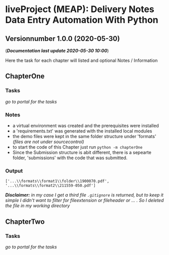 # **liveProject (MEAP):** Delivery Notes Data Entry Automation With Python
## Versionnumber 1.0.0 (2020-05-30)
(***Documentation last update 2020-05-30 10:00***)  

Here the task for each chapter will listed and optional Notes / Information

## ChapterOne

### Tasks
_go to portal for the tasks_

### Notes
* a virtual environment was created and the prerequisites were installed
* a 'requirements.txt' was generated with the installed local modules
* the demo files were kept in the same folder structure under 'formats' _(files are not under sourcecontrol)_
* to start the code of this Chapter just run `python -m chapterOne`
* Since the Submission structure is abit different, there is a sepearte folder, 'submissions' with the code that was submitted. 

### Output
`['...\\formats\\format1\\folder\\1900070.pdf', '...\\formats\\format2\\211559-050.pdf']`  
  
_**Disclaimer:** in my case I get a third file `.gitignore` is returned, but to keep it simple I didn't want to filter for fileextension or fileheader or ... . So I deleted the file in my working directory_

## ChapterTwo

### Tasks
_go to portal for the tasks_